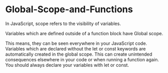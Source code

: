 # Global-Scope-and-Functions

In JavaScript, scope refers to the visibility of variables.

Variables which are defined outside of a function block have Global scope. 

This means,  they can be seen everywhere in your JavaScript code.
Variables which are declared without the let or const keywords are automatically created in the global scope.
This can create unintended consequences elsewhere in your code or when running a function again.
You should always declare your variables with let or const.

